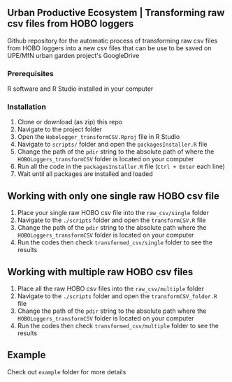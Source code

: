 ## Urban Productive Ecosystem | Transforming raw csv files from HOBO loggers

Github repository for the automatic process of transforming raw csv files from 
HOBO loggers into a new csv files that can be use to be saved on UPE/MfN urban 
garden project's GoogleDrive

### Prerequisites

R software and R Studio installed in your computer

### Installation

1. Clone or download (as zip) this repo
2. Navigate to the project folder 
3. Open the `Hobologger_transformCSV.Rproj` file in R Studio
4. Navigate to `scripts/` folder and open the `packagesInstaller.R` file
5. Change the path of the `pdir` string to the absolute path of where the 
`HOBOLoggers_transformCSV` folder is located on your computer
6. Run all the code in the `packagesInstaller.R` file (`Ctrl + Enter` each line)
7. Wait until all packages are installed and loaded

## Working with only one single raw HOBO csv file

1. Place your single raw HOBO csv file into the `raw_csv/single` folder 
2. Navigate to the `./scripts` folder and open the `transformCSV.R` file
3. Change the path of the `pdir` string to the absolute path where the 
`HOBOLoggers_transformCSV` folder is located on your computer
4. Run the codes then check `transformed_csv/single` folder to see the results 

## Working with multiple raw HOBO csv files

1. Place all the raw HOBO csv files into the `raw_csv/multiple` folder 
2. Navigate to the `./scripts` folder and open the `transformCSV_folder.R` file
3. Change the path of the `pdir` string to the absolute path where the 
`HOBOLoggers_transformCSV` folder is located on your computer
4. Run the codes then check `transformed_csv/multiple` folder to see the results 

## Example
Check out `example` folder for more details
